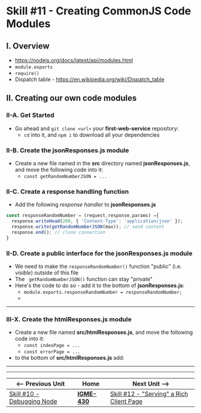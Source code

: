 # Skill #11 - Creating CommonJS Code Modules


## I. Overview 

- https://nodejs.org/docs/latest/api/modules.html
- `module.exports`
- `require()`
- Dispatch table - https://en.wikipedia.org/wiki/Dispatch_table

## II. Creating our own code modules

### II-A. Get Started

- Go ahead and `git clone <url>` your **first-web-service** repository:
  - `cd` into it, and `npm i` to download all your dependencies

### II-B. Create the jsonResponses.js module
- Create a new file named in the **src** directory named **jsonResponses.js**, and move the following code into it:
  - `const getRandomNumberJSON = ...`
  
### II-C.  Create a response handling function

- Add the following *response handler* to **jsonResponses.js**

```js
const responseRandomNumber = (request,response,params) ={
  response.writeHead(200, { 'Content-Type': 'application/json' });
  response.write(getRandomNumberJSON(max)); // send content
  response.end(); // close connection
}
```

### II-D.  Create a public interface for the **jsonResponses.js** module

- We need to make the  `responseRandomNumber()` function "public" (i.e. *visible*) outside of this file
- The ` getRandomNumberJSON()` function can stay "private"
- Here's the code to do so - add it to the bottom of **jsonResponses.js**:
  - `module.exports.responseRandomNumber = responseRandomNumber;`
  - 



<hr> 

### III-X. Create the htmlResponses.js module
- Create a new file named **src/htmlResponses.js**, and move the following code into it:
  - `const indexPage = ...`
  - `const errorPage = ...`
- to the bottom of **src/htmlResponses.js** add:




<hr><hr>

| <-- Previous Unit | Home | Next Unit -->
| --- | --- | --- 
|   [Skill #10 - Debugging Node](10-debugging-node.md) |  [**IGME-430**](../) | [Skill #12 - "Serving" a Rich Client Page](12-serving-rich-client-and-ajax.md)
